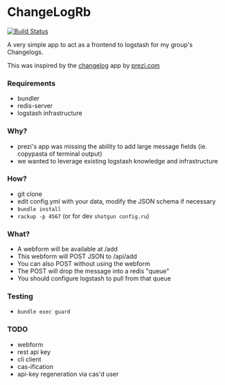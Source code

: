 # ChangeLogRb  
[![Build Status](https://travis-ci.org/fishnix/changelogrb.svg?branch=master)](https://travis-ci.org/fishnix/changelogrb)
  
A very simple app to act as a frontend to logstash for my group's Changelogs.

This was inspired by the [changelog](https://github.com/prezi/changelog) app by [prezi.com](http://prezi.com)

### Requirements
  
- bundler 
- redis-server 
- logstash infrastructure

### Why?
  
  - prezi's app was missing the ability to add large message fields (ie. copypasta of terminal output)
  - we wanted to leverage existing logstash knowledge and infrastructure
  
### How?  

- git clone
- edit config.yml with your data, modify the JSON schema if necessary
- `bundle install`
- `rackup -p 4567` (or for dev `shotgun config.ru`)
 
### What?

 - A webform will be available at /add
 - This webform will POST JSON to /api/add
 - You can also POST without using the webform
 - The POST will drop the message into a redis "queue"
 - You should configure logstash to pull from that queue
 
### Testing

 - `bundle exec guard`
 
### TODO
 - webform
 - rest api key
 - cli client
 - cas-ification
 - api-key regeneration via cas'd user
